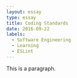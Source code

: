 ```yaml
---
layout: essay
type: essay
title: Coding Standards
date: 2016-09-22
labels:
  - Software Engineering
  - Learning
  - ESLint
---
```


This is a paragraph.
